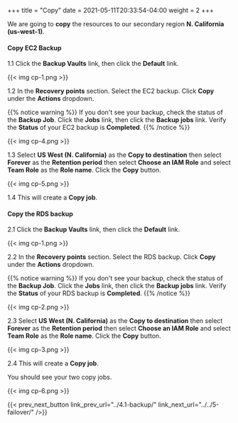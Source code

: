 +++
title = "Copy"
date =  2021-05-11T20:33:54-04:00
weight = 2
+++

We are going to **copy** the resources to our secondary region **N. California (us-west-1)**.

####  Copy EC2 Backup

1.1 Click the **Backup Vaults** link, then click the **Default** link.

{{< img cp-1.png >}}

1.2 In the **Recovery points** section. Select the EC2 backup. Click **Copy** under the **Actions** dropdown.

{{% notice warning %}}
If you don't see your backup, check the status of the **Backup Job**.  Click the **Jobs** link, then click the **Backup jobs** link.  Verify the **Status** of your EC2 backup is **Completed**.
{{% /notice %}}

{{< img cp-4.png >}}

1.3 Select **US West (N. California)** as the **Copy to destination** then select **Forever** as the **Retention period** then select **Choose an IAM Role** and select **Team Role** as the **Role name**. Click the **Copy** button.

{{< img cp-5.png >}}

1.4 This will create a **Copy job**.

#### Copy the RDS backup

2.1 Click the **Backup Vaults** link, then click the **Default** link.

{{< img cp-1.png >}}

2.2 In the **Recovery points** section. Select the RDS backup. Click **Copy** under the **Actions** dropdown.

{{% notice warning %}}
If you don't see your backup, check the status of the **Backup Job**.  Click the **Jobs** link, then click the **Backup jobs** link.  Verify the **Status** of your RDS backup is **Completed**.
{{% /notice %}}

{{< img cp-2.png >}}

2.3 Select **US West (N. California)** as the **Copy to destination** then select **Forever** as the **Retention period** then select **Choose an IAM Role** and select **Team Role** as the **Role name**. Click the **Copy** button.

{{< img cp-3.png >}}

2.4 This will create a **Copy job**.

You should see your two copy jobs.  

{{< img cp-6.png >}}

{{< prev_next_button link_prev_url="../4.1-backup/" link_next_url="../../5-failover/" />}}
